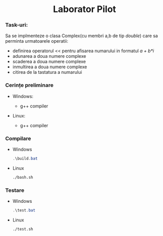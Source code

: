 <h1 align="center"> Laborator Pilot</h1>

### Task-uri:

Sa se implmenteze o clasa Complex(cu membri a,b de tip _double_) care sa perminta urmatoarele operatii:
  - definirea operatorul << pentru afisarea numarului in formatul _a + b\*i_
  - adunarea a doua numere complexe
  - scaderea a doua numere complexe
  - inmultirea a doua numere complexe
  - citirea de la tastatura a numarului

### Cerințe preliminare
  - Windows:
    - g++ compiler
    
  - Linux:
    - g++ compiler
### Compilare
- Windows
  ```powershell
  .\build.bat
  ```
- Linux
  ```bash
  ./bash.sh
  ```

### Testare
  - Windows
    ```powershell
    .\test.bat
    ```
  - Linux
    ```bash
    ./test.sh
    ```


